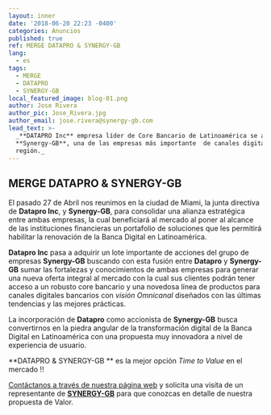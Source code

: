 ```yaml
---
layout: inner
date: '2018-06-20 22:23 -0400'
categories: Anuncios
published: true
ref: MERGE DATAPRO & SYNERGY-GB
lang:
  - es
tags:
  - MERGE
  - DATAPRO
  - SYNERGY-GB
local_featured_image: blog-01.png
author: Jose Rivera
author_pic: Jose_Rivera.jpg
author_email: jose.rivera@synergy-gb.com
lead_text: >-
  _**DATAPRO Inc** empresa líder de Core Bancario de Latinoamérica se asocia con
  **Synergy-GB**, una de las empresas más importante  de canales digitales de la
  región._
---
```

## MERGE DATAPRO & SYNERGY-GB

El pasado 27 de Abril nos reunimos en la ciudad de Miami, la junta directiva de **Datapro Inc**, y **Synergy-GB**, para consolidar una alianza estratégica entre ambas empresas, la cual beneficiará al mercado al poner al alcance de las instituciones financieras un portafolio de soluciones que les permitirá habilitar la renovación de la Banca Digital en Latinoamérica.

**Datapro Inc** pasa a adquirir un lote importante de acciones del grupo de empresas **Synergy-GB** buscando con esta fusión entre **Datapro** y **Synergy-GB** sumar las fortalezas y conocimientos de ambas empresas para generar una nueva oferta integral al mercado con la cual sus clientes podrán tener acceso a un robusto core bancario y una novedosa línea de productos para canales digitales bancarios con _visión Omnicanal_ diseñados con las últimas tendencias y las mejores prácticas.

La incorporación de **Datapro** como accionista de  **Synergy-GB** busca convertirnos en la piedra angular de la transformación digital de la Banca Digital en Latinoamérica con una propuesta muy innovadora  a nivel de experiencia de usuario.



**DATAPRO & SYNERGY-GB ** es la mejor opción _Time to Value_ en el mercado !!

[Contáctanos a través de nuestra página web](http://synergy-gb.com/newsgb/index.php#contactanosindex) y solicita una visita de un representante de [**SYNERGY-GB**](http://synergy-gb.com/newsgb/index.php#contactanosindex) para que conozcas en detalle de nuestra propuesta de Valor.
